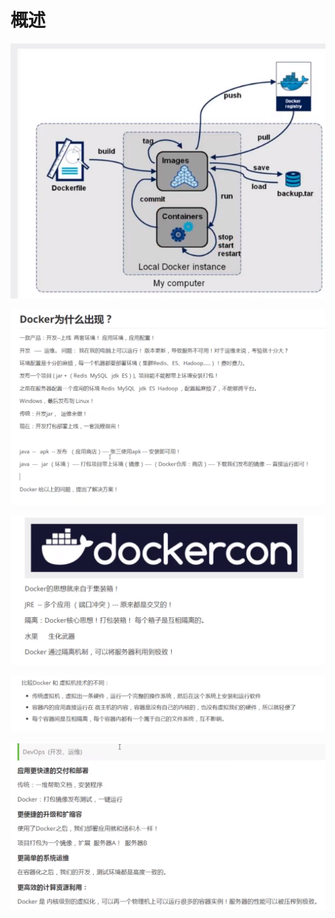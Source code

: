 # 概述

![](../.gitbook/assets/image%20%28243%29.png)

![](../.gitbook/assets/image%20%28228%29.png)

![](../.gitbook/assets/image%20%28235%29.png)

![](../.gitbook/assets/image%20%28230%29.png)

![](../.gitbook/assets/image%20%28236%29.png)

